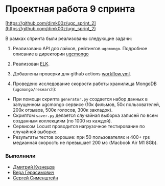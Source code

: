 # Проектная работа 9 спринта

[https://github.com/dimk00z/ugc_sprint_2](https://github.com/dimk00z/ugc_sprint_2)


В рамках спринта были реализованы следующие задачи:

1. Реализовано API для лайков, рейтингов  `ugcmongo`. 
Подробное описание в директории [ugcmongo](https://github.com/dimk00z/ugc_sprint_1/tree/main/ugcmongo)

2. Реализован [ELK](https://github.com/dimk00z/ugc_sprint_1/tree/main/ELK).

3. Добавлены проверки для github actions [workflow.yml](https://github.com/dimk00z/ugc_sprint_2/blob/main/.github/workflows/workflow.yml).

4. Проведено исследование скорости работы хранилища MongoDB (`ugcmongo/research`):

- При помощи скрипта `generator.py` создается набор данных в запущенном ugcmongo сервисе (10к фильмов, 50к пользователей, 200к отзывов, 500к голосов, 300к закладок).
- Скриптом `saver.py` делается случайная выборка записей по всем созданным коллекциям (по 1000 из каждой).
- Сервисом Locust проводится нагрузочное тестирование по случайной выборке.
- Результаты тестов хорошие: при 50 пользователях и 400+ rps медианная скорость не превышает 200 мс (Macbook Air M1 8Gb). 

### Выполнили

- [Дмитрий Кузнецов](https://github.com/dimk00z)
- [Вера Герасимович](https://github.com/weraleto)
- [Сергей Сименштейн](https://github.com/simenshteyn)
